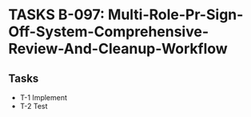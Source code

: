 # TASKS B-097: Multi-Role-Pr-Sign-Off-System-Comprehensive-Review-And-Cleanup-Workflow
<!-- BACKLOG_ID: B-097 -->
<!-- FILE_TYPE: tasks -->
<!-- SLUG: Multi-Role-Pr-Sign-Off-System-Comprehensive-Review-And-Cleanup-Workflow -->
<!-- ROADMAP_REFERENCE: 400_guides/400_project-overview.md -->



## Tasks

- T-1 Implement
- T-2 Test
